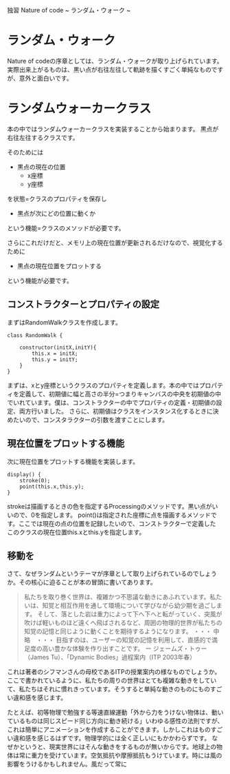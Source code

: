 独習 Nature of code ~ ランダム・ウォーク ~

# ランダム・ウォーク

Nature of codeの序章としては、ランダム・ウォークが取り上げられています。実際出来上がるものは、黒い点が右往左往して軌跡を描くすごく単純なものですが、意外と面白いです。

# ランダムウォーカークラス
本の中ではランダムウォーカークラスを実装することから始まります。
黒点が右往左往するクラスです。

そのためには

- 黒点の現在の位置
    - x座標
    - y座標

を状態=クラスのプロパティを保存し

- 黒点が次にどの位置に動くか

という機能=クラスのメソッドが必要です。

さらにこれだけだと、メモリ上の現在位置が更新されるだけなので、視覚化するために

- 黒点の現在位置をプロットする

という機能が必要です。


## コンストラクターとプロパティの設定

まずはRandomWalkクラスを作成します。
   

    class RandomWalk {

        constructor(initX,initY){
            this.x = initX;
            this.y = initY;
        }
    }
 

まずは、xとy座標というクラスのプロパティを定義します。本の中ではプロパティを定義して、初期値に幅と高さの半分=つまりキャンバスの中央を初期値の中でいれています。僕は、コンストラクターの中でプロパティの定義・初期値の設定、両方行いました。
さらに、初期値はクラスをインスタンス化するときに決めたいので、コンスタラクターの引数を渡すことにします。

## 現在位置をプロットする機能

次に現在位置をプロットする機能を実装します。
    
    display() {
        stroke(0);
        point(this.x,this.y);
    }

strokeは描画するときの色を指定するProcessingのメソッドです。黒い点がいいので、0を指定します。
point()は指定された座標に点を描画するメソッドです。ここでは現在の点の位置を記録したいので、コンストラクターで定義した
このクラスの現在位置this.xとthis.yを指定します。

## 移動を

    




さて、なぜランダムというテーマが序章として取り上げられているのでしょうか。その核心に迫ることが本の冒頭に書いてあります。

> 私たちを取り巻く世界は、複雑かつ不思議な動きにあふれています。私たいは、知覚と相互作用を通して環境について学びながら幼少期を過ごします。
> そして、落とした岩は重力によって下へ下へと転がっていく、突風が吹けば軽いものほど遠くへ飛ばされるなど、周囲の物理的世界が私たちの知覚の記憶と同じように動くことを期待するようになります。
> ・・・ 中略　・・・
> 目指すのは、ユーザーの知覚の記憶を利用して、直感的で満足度の高い豊かな体験を作り出すことです。
> ー ジェームズ・トゥー（James Tu）、「Dynamic Bodies」過程案内（ITP 2003年春）

これは著者のシフマンさんの母校であるITPの授業案内の様なものでしょうか。
ここで書かれているように、私たちの周りの世界はとても複雑な動きをしていて、私たちはそれに慣れきっています。そうすると単純な動きのものにものすごい違和感を感じます。

たとえば、初等物理で勉強する等速直線運動「外から力をうけない物体は、動いているものは同じスピード同じ方向に動き続ける」いわゆる感性の法則ですが、これは簡単にアニメーションを作成することができます。しかしこれはものすごい違和感を感じるはずです。物理学的には全く正しいにもかかわらずです。
なぜかというと、現実世界にはそんな動きをするものが無いからです。地球上の物体は常に重力を受けています。空気抵抗や摩擦抵抗もうけています。時には風の影響をうけるかもしれません。風だって常に